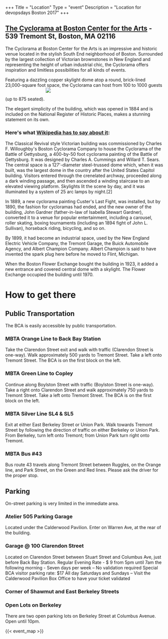 +++
Title = "Location"
Type = "event"
Description = "Location for devopsdays Boston 2017"
+++

## [The Cyclorama at Boston Center for the Arts](http://www.bcaonline.org/venues/cyclorama.html) - 539 Tremont St, Boston, MA 02116

The Cyclorama at Boston Center for the Arts is an impressive and historic venue located in the stylish South End neighborhood of Boston. Surrounded by the largest collection of Victorian brownstones in New England and representing the height of urban industrial chic, the Cyclorama offers inspiration and limitless possibilities for all kinds of events.

Featuring a dazzling copper skylight dome atop a round, brick-lined 23,000-square foot space, the Cyclorama can host from 100 to 1000 guests (up to 875 seated).
<img style="max-width: 500px;margin: 0px 25px 25px 0px" src="/events/2017-boston/cycloramaskylight.jpg">

The elegant simplicity of the building, which was opened in 1884 and is included on the National Register of Historic Places, makes a stunning statement on its own.

### Here's what [Wikipedia has to say about it](https://en.wikipedia.org/wiki/Cyclorama_Building):

The Classical Revival style Victorian building was commissioned by Charles F. Willoughby's Boston Cyclorama Company to house the Cyclorama of the Battle of Gettysburg, a 400-by-50 foot cyclorama painting of the Battle of Gettysburg. It was designed by Charles A. Cummings and Willard T. Sears. The central space is a 127'-diameter steel-trussed dome which, when it was built, was the largest dome in the country after the United States Capitol building. Visitors entered through the crenelated archway, proceeded along a dark winding passage, and then ascended a winding staircase to an elevated viewing platform. Skylights lit the scene by day, and it was illuminated by a system of 25 arc lamps by night.[2]

In 1889, a new cyclorama painting Custer's Last Fight, was installed, but by 1890, the fashion for cycloramas had ended, and the new owner of the building, John Gardner (father-in-law of Isabella Stewart Gardner), converted it to a venue for popular entertainment, including a carousel, roller skating, boxing tournaments (including an 1894 fight of John L. Sullivan), horseback riding, bicycling, and so on.

By 1899, it had become an industrial space, used by the New England Electric Vehicle Company, the Tremont Garage, the Buick Automobile Agency, and Albert Champion Company. Albert Champion is said to have invented the spark plug here before he moved to Flint, Michigan.

When the Boston Flower Exchange bought the building in 1923, it added a new entrance and covered central dome with a skylight. The Flower Exchange occupied the building until 1970.

# How to get there
## Public Transportation
The BCA is easily accessible by public transportation.

### MBTA Orange Line to Back Bay Station

Take the Clarendon Street exit and walk with traffic (Clarendon Street is one-way). Walk approximately 500 yards to Tremont Street. Take a left onto Tremont Street. The BCA is on the first block on the left.

### MBTA Green Line to Copley

Continue along Boylston Street with traffic (Boylston Street is one-way). Take a right onto Clarendon Street and walk approximately 750 yards to Tremont Street. Take a left onto Tremont Street. The BCA is on the first block on the left.

### MBTA Silver Line SL4 & SL5

Exit at either East Berkeley Street or Union Park. Walk towards Tremont Street by following the direction of traffic on either Berkeley or Union Park. From Berkeley, turn left onto Tremont; from Union Park turn right onto Tremont.

### MBTA Bus #43

Bus route 43 travels along Tremont Street between Ruggles, on the Orange line, and Park Street, on the Green and Red lines. Please ask the driver for the proper stop.

## Parking
On-street parking is very limited in the immediate area.

### Atelier 505 Parking Garage

Located under the Calderwood Pavilion. Enter on Warren Ave, at the rear of the building.

### Garage @ 100 Clarendon Street

Located on Clarendon Street between Stuart Street and Columbus Ave, just before Back Bay Station.
Regular Evening Rate - $ 9 from 5pm until 7am the following morning - Seven days per week – No validation required
Special BCA visitor parking rate:
$17 All day Saturdays and Sundays – Visit the Calderwood Pavilion Box Office to have your ticket validated

### Corner of Shawmut and East Berkeley Streets

### Open Lots on Berkeley

There are two open parking lots on Berkeley Street at Columbus Avenue. Open until 10pm.

{{< event_map >}}
